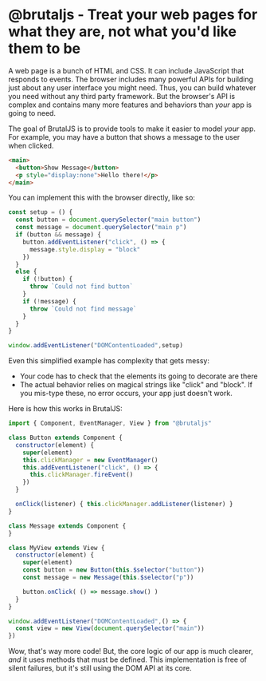 # @brutaljs - Treat your web pages for what they are, not what you'd like them to be

A web page is a bunch of HTML and CSS. It can include JavaScript that responds to events.  The browser includes
many powerful APIs for building just about any user interface you might need.  Thus, you can build whatever you
need without any third party framework. But the browser's API is complex and contains many more features and
behaviors than *your* app is going to need.

The goal of BrutalJS is to provide tools to make it easier to model *your* app.  For example, you may have a button
that shows a message to the user when clicked.

```html
<main>
  <button>Show Message</button>
  <p style="display:none">Hello there!</p>
</main>
```

You can implement this with the browser directly, like so:

```javascript
const setup = () {
  const button = document.querySelector("main button")
  const message = document.querySelector("main p")
  if (button && message) {
    button.addEventListener("click", () => {
      message.style.display = "block"
    })
  }
  else {
    if (!button) {
      throw `Could not find button`
    }
    if (!message) {
      throw `Could not find message`
    }
  }
}

window.addEventListener("DOMContentLoaded",setup)
```

Even this simplified example has complexity that gets messy:

* Your code has to check that the elements its going to decorate are there
* The actual behavior relies on magical strings like "click" and "block". If you mis-type these, no error occurs, your app just doesn't work.

Here is how this works in BrutalJS:

```javascript
import { Component, EventManager, View } from "@brutaljs"

class Button extends Component {
  constructor(element) {
    super(element)
    this.clickManager = new EventManager()
    this.addEventListener("click", () => {
      this.clickManager.fireEvent()
    })
  }

  onClick(listener) { this.clickManager.addListener(listener) }
}

class Message extends Component {
}

class MyView extends View {
  constructor(element) {
    super(element)
    const button = new Button(this.$selector("button"))
    const message = new Message(this.$selector("p"))

    button.onClick( () => message.show() )
  }
}

window.addEventListener("DOMContentLoaded",() => {
  const view = new View(document.querySelector("main"))
})
```

Wow, that's way more code!  But, the core logic of our app is much clearer, *and* it uses methods that must be
defined. This implementation is free of silent failures, but it's still using the DOM API at its core.


